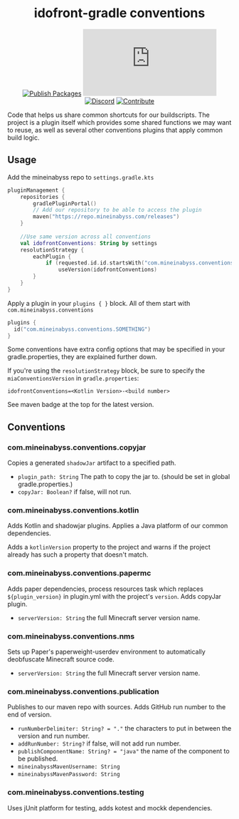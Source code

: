 <div align="center">

# idofront-gradle conventions
[![Publish Packages](https://github.com/MineInAbyss/shared-gradle/actions/workflows/publish-packages.yml/badge.svg)](https://github.com/MineInAbyss/shared-gradle/actions/workflows/publish-packages.yml)
[![Maven](https://badgen.net/maven/v/metadata-url/repo.mineinabyss.com/releases/com/mineinabyss/idofront-gradle/maven-metadata.xml)](https://repo.mineinabyss.com/releases/com/mineinabyss/idofront-gradle)
[![Discord](https://badgen.net/discord/members/QXPCk2y)](https://discord.gg/QXPCk2y)
[![Contribute](https://shields.io/badge/Contribute-e57be5?logo=github%20sponsors&style=flat&logoColor=white)](https://github.com/MineInAbyss/MineInAbyss/wiki/Setup-and-Contribution-Guide)

</div>
Code that helps us share common shortcuts for our buildscripts. The project is a plugin itself which provides some
shared functions we may want to reuse, as well as several other conventions plugins that apply common build logic.

## Usage

Add the mineinabyss repo to `settings.gradle.kts`
```kotlin
pluginManagement {
    repositories {
        gradlePluginPortal()
        // Add our repository to be able to access the plugin
        maven("https://repo.mineinabyss.com/releases")
    }    
    
    //Use same version across all conventions
    val idofrontConventions: String by settings
    resolutionStrategy {
        eachPlugin {
            if (requested.id.id.startsWith("com.mineinabyss.conventions"))
                useVersion(idofrontConventions)
        }
    }
}
```

Apply a plugin in your `plugins { }` block. All of them start with `com.mineinabyss.conventions`

```kotlin
plugins {
  id("com.mineinabyss.conventions.SOMETHING")
}
```

Some conventions have extra config options that may be specified in your gradle.properties, they are explained further down.

If you're using the `resolutionStrategy` block, be sure to specify the `miaConventionsVersion` in `gradle.properties`:

```properties
idofrontConventions=<Kotlin Version>-<build number>
```

See maven badge at the top for the latest version.

## Conventions

### com.mineinabyss.conventions.copyjar

Copies a generated `shadowJar` artifact to a specified path.

- `plugin_path: String` The path to copy the jar to. (should be set in global gradle.properties.)
- `copyJar: Boolean?` if false, will not run.

### com.mineinabyss.conventions.kotlin

Adds Kotlin and shadowjar plugins. Applies a Java platform of our common dependencies.

Adds a `kotlinVersion` property to the project and warns if the project already has such a property that doesn't match.

### com.mineinabyss.conventions.papermc

Adds paper dependencies, process resources task which replaces `${plugin_version}` in plugin.yml with the project's `version`. Adds copyJar plugin.

- `serverVersion: String` the full Minecraft server version name.

### com.mineinabyss.conventions.nms

Sets up Paper's paperweight-userdev environment to automatically deobfuscate Minecraft source code.

- `serverVersion: String` the full Minecraft server version name.

### com.mineinabyss.conventions.publication

Publishes to our maven repo with sources. Adds GitHub run number to the end of version.

- `runNumberDelimiter: String? = "."` the characters to put in between the version and run number.
- `addRunNumber: String?` if false, will not add run number.
- `publishComponentName: String? = "java"` the name of the component to be published.
- `mineinabyssMavenUsername: String`
- `mineinabyssMavenPassword: String`

### com.mineinabyss.conventions.testing

Uses jUnit platform for testing, adds kotest and mockk dependencies.
